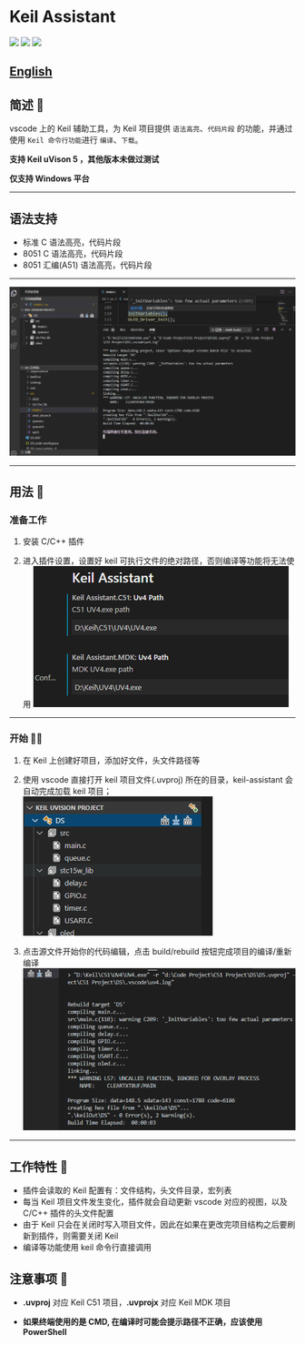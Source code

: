 # Keil Assistant

[![](https://vsmarketplacebadge.apphb.com/version/CL.keil-assistant.svg)](https://marketplace.visualstudio.com/items?itemName=CL.keil-assistant)      [![](https://vsmarketplacebadge.apphb.com/installs/CL.keil-assistant.svg)](https://marketplace.visualstudio.com/items?itemName=CL.keil-assistant)     [![](https://vsmarketplacebadge.apphb.com/rating/CL.keil-assistant.svg)](https://marketplace.visualstudio.com/items?itemName=CL.keil-assistant)

## [English](./README_EN.md)

## 简述 📑

vscode 上的 Keil 辅助工具，为 Keil 项目提供 `语法高亮`、`代码片段` 的功能，并通过使用 `Keil 命令行功能`进行 `编译`、`下载`。

**支持 Keil uVison 5 ，其他版本未做过测试**  

**仅支持 Windows 平台**

***

## 语法支持

* 标准 C 语法高亮，代码片段
* 8051 C 语法高亮，代码片段
* 8051 汇编(A51) 语法高亮，代码片段

***

![preview](./res/preview/preview.png)

***

## 用法 📖

### 准备工作

1. 安装 C/C++ 插件
> 
2. 进入插件设置，设置好 keil 可执行文件的绝对路径，否则编译等功能将无法使用
![setting](./res/preview/setting.png)

***

### 开始 🏃‍♀️

1. 在 Keil 上创建好项目，添加好文件，头文件路径等
> 
2. 使用 vscode 直接打开 keil 项目文件(.uvproj) 所在的目录，keil-assistant 会自动完成加载 keil 项目；
![load](./res/preview/load.png)
> 
3. 点击源文件开始你的代码编辑，点击 build/rebuild 按钮完成项目的编译/重新编译
![rebuild](./res/preview/rebuild.png)
***

## 工作特性 🎉

* 插件会读取的 Keil 配置有：文件结构，头文件目录，宏列表
* 每当 Keil 项目文件发生变化，插件就会自动更新 vscode 对应的视图，以及 C/C++ 插件的头文件配置
* 由于 Keil 只会在关闭时写入项目文件，因此在如果在更改完项目结构之后要刷新到插件，则需要关闭 Keil
* 编译等功能使用 keil 命令行直接调用

## 注意事项 🚩

* **.uvproj** 对应 Keil C51 项目，**.uvprojx** 对应 Keil MDK 项目

* **如果终端使用的是 CMD, 在编译时可能会提示路径不正确，应该使用 PowerShell**
